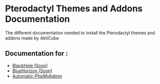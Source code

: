 # Pterodactyl Themes and Addons Documentation
The different documentation needed to install the Pterodactyl themes and addons made by AktiCube

## Documentation for :
- [BlackHole (Soon)]()
- [BlueHorizon (Soon)]()
- [Automatic-PhpMyAdmin](https://github.com/AktiCube/themes-and-addons-documentation/wiki/Automatic-PhpMyAdmin)
